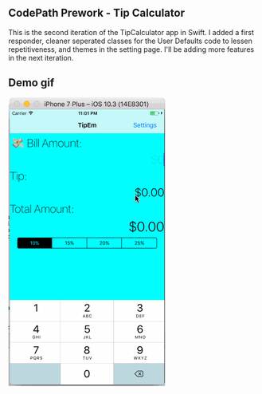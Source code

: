 ## CodePath Prework - Tip Calculator 

This is the second iteration of the TipCalculator app in Swift. I added a first responder, cleaner seperated classes for the User Defaults code to lessen repetitiveness, and themes in the setting page. I'll be adding more features in the next iteration.

## Demo gif 

![demo gif](demo.gif)
